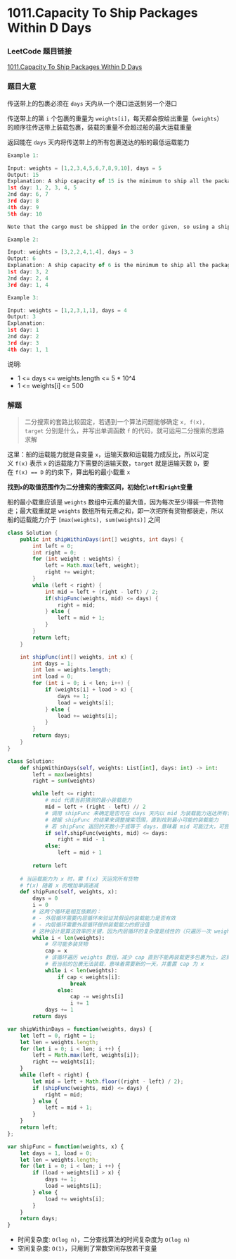 # 1011.Capacity To Ship Packages Within D Days

### LeetCode 题目链接

[1011.Capacity To Ship Packages Within D Days](https://leetcode.com/problems/capacity-to-ship-packages-within-d-days/)

### 题目大意

传送带上的包裹必须在 `days` 天内从一个港口运送到另一个港口

传送带上的第 `i` 个包裹的重量为 `weights[i]`，每天都会按给出重量（`weights`）的顺序往传送带上装载包裹，装载的重量不会超过船的最大运载重量

返回能在 `days` 天内将传送带上的所有包裹送达的船的最低运载能力

```js
Example 1:

Input: weights = [1,2,3,4,5,6,7,8,9,10], days = 5
Output: 15
Explanation: A ship capacity of 15 is the minimum to ship all the packages in 5 days like this:
1st day: 1, 2, 3, 4, 5
2nd day: 6, 7
3rd day: 8
4th day: 9
5th day: 10

Note that the cargo must be shipped in the order given, so using a ship of capacity 14 and splitting the packages into parts like (2, 3, 4, 5), (1, 6, 7), (8), (9), (10) is not allowed.

Example 2:

Input: weights = [3,2,2,4,1,4], days = 3
Output: 6
Explanation: A ship capacity of 6 is the minimum to ship all the packages in 3 days like this:
1st day: 3, 2
2nd day: 2, 4
3rd day: 1, 4

Example 3:

Input: weights = [1,2,3,1,1], days = 4
Output: 3
Explanation:
1st day: 1
2nd day: 2
3rd day: 3
4th day: 1, 1
```

说明:
- 1 <= days <= weights.length <= 5 * 10^4
- 1 <= weights[i] <= 500

### 解题

> 二分搜索的套路比较固定，若遇到一个算法问题能够确定 `x, f(x), target` 分别是什么，并写出单调函数 `f` 的代码，就可运用二分搜索的思路求解

这里：船的运载能力就是自变量 `x`，运输天数和运载能力成反比，所以可定义 `f(x)` 表示 `x` 的运载能力下需要的运输天数，`target` 就是运输天数 `D`，要在 `f(x) == D` 的约束下，算出船的最小载重 `x`

**找到`x`的取值范围作为二分搜索的搜索区间，初始化`left`和`right`变量**

船的最小载重应该是 `weights` 数组中元素的最大值，因为每次至少得装一件货物走；最大载重就是 `weights` 数组所有元素之和，即一次把所有货物都装走，所以船的运载能力介于 `[max(weights), sum(weights)]` 之间

```java
class Solution {
    public int shipWithinDays(int[] weights, int days) {
        int left = 0;
        int right = 0;
        for (int weight : weights) {
            left = Math.max(left, weight);
            right += weight;
        }
        while (left < right) {
            int mid = left + (right - left) / 2;
            if(shipFunc(weights, mid) <= days) {
                right = mid;
            } else {
                left = mid + 1;
            }
        }
        return left;
    }

    int shipFunc(int[] weights, int x) {
        int days = 1;
        int len = weights.length;
        int load = 0;
        for (int i = 0; i < len; i++) {
            if (weights[i] + load > x) {
                days += 1;
                load = weights[i];
            } else {
                load += weights[i];
            }
        }
        return days;
    }
}
```
```python
class Solution:
    def shipWithinDays(self, weights: List[int], days: int) -> int:
        left = max(weights)
        right = sum(weights)

        while left <= right:
            # mid 代表当前猜测的最小装载能力
            mid = left + (right - left) // 2  
            # 调用 shipFunc 来确定是否可在 days 天内以 mid 为装载能力送达所有包裹
            # 根据 shipFunc 的结果来调整搜索范围，直到找到最小可能的装载能力
            # 若 shipFunc 返回的天数小于或等于 days，意味着 mid 可能过大，可尝试更小的能力值，即减少 right
            if self.shipFunc(weights, mid) <= days: 
                right = mid - 1
            else:
                left = mid + 1
            
        return left
    
    # 当运载能力为 x 时，需 f(x) 天运完所有货物
    # f(x) 随着 x 的增加单调递减
    def shipFunc(self, weights, x):
        days = 0
        i = 0
        # 这两个循环是相互依赖的：
        # - 外层循环需要内层循环来验证其假设的装载能力是否有效
        # - 内层循环需要外层循环提供装载能力的假设值
        # 这种设计是算法效率的关键，因为内层循环的复杂度是线性的（只遍历一次 weights 数组），而外层循环的复杂度是对数（通过二分查找减少搜索范围）
        while i < len(weights):
            # 尽可能多装货物
            cap = x
            # 该循环遍历 weights 数组，减少 cap 直到不能再装载更多包裹为止，这需要一天
            # 若当前的包裹无法装载，意味着需要新的一天，并重置 cap 为 x
            while i < len(weights):
                if cap < weights[i]:
                    break
                else:
                    cap -= weights[i]
                    i += 1
            days += 1
        return days 
```
```js
var shipWithinDays = function(weights, days) {
    let left = 0, right = 1;
    let len = weights.length;
    for (let i = 0; i < len; i ++) {
        left = Math.max(left, weights[i]);
        right += weights[i];
    }
    while (left < right) {
        let mid = left + Math.floor((right - left) / 2);
        if (shipFunc(weights, mid) <= days) {
            right = mid;
        } else {
            left = mid + 1;
        }
    }
    return left;
};

var shipFunc = function(weights, x) {
    let days = 1, load = 0;
    let len = weights.length;
    for (let i = 0; i < len; i ++) {
        if (load + weights[i] > x) {
            days += 1;
            load = weights[i];
        } else {
            load += weights[i];
        }
    }
    return days;
}
```

- 时间复杂度: `O(log n)`，二分查找算法的时间复杂度为 `O(log n)`
- 空间复杂度: `O(1)`，只用到了常数空间存放若干变量